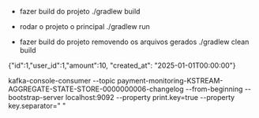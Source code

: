- fazer build do projeto
./gradlew build

- rodar o projeto o principal
./gradlew run

- fazer build do projeto removendo os arquivos gerados 
./gradlew clean build


{"id":1,"user_id":1,"amount":10, "created_at": "2025-01-01T00:00:00"}

kafka-console-consumer --topic payment-monitoring-KSTREAM-AGGREGATE-STATE-STORE-0000000006-changelog --from-beginning --bootstrap-server localhost:9092 --property print.key=true --property key.separator=" "